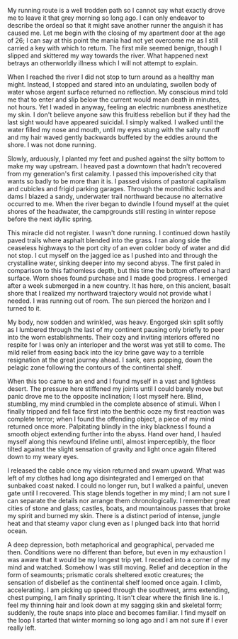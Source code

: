 My running route is a well trodden path so I cannot say what exactly drove me to leave it that grey morning so long ago. I can only endeavor to describe the ordeal so that it might save another runner the anguish it has caused me. Let me begin with the closing of my apartment door at the age of 26; I can say at this point the mania had not yet overcome me as I still carried a key with which to return. The first mile seemed benign, though I slipped and skittered my way towards the river. What happened next betrays an otherworldly illness which I will not attempt to explain.

When I reached the river I did not stop to turn around as a healthy man might. Instead, I stopped and stared into an undulating, swollen body of water whose argent surface returned no reflection. My conscious mind told me that to enter and slip below the current would mean death in minutes, not hours. Yet I waded in anyway, feeling an electric numbness anesthetize my skin. I don't believe anyone saw this fruitless rebellion but if they had the last sight would have appeared suicidal. I simply walked. I walked until the water filled my nose and mouth, until my eyes stung with the salty runoff and my hair waved gently backwards buffeted by the eddies around the shore. I was not done running.

Slowly, arduously, I planted my feet and pushed against the silty bottom to make my way upstream. I heaved past a downtown that hadn't recovered from my generation's first calamity. I passed this impoverished city that wants so badly to be more than it is. I passed visions of pastoral capitalism and cubicles and frigid parking garages. Through the monolithic locks and dams I blazed a sandy, underwater trail northward because no alternative occurred to me. When the river began to dwindle I found myself at the quiet shores of the headwater, the campgrounds still resting in winter repose before the next idyllic spring.

This miracle did not register. I wasn't done running. I continued down hastily paved trails where asphalt blended into the grass. I ran along side the ceaseless highways to the port city of an even colder body of water and did not stop. I cut myself on the jagged ice as I pushed into and through the crystalline water, sinking deeper into my second abyss. The first paled in comparison to this fathomless depth, but this time the bottom offered a hard surface. Worn shoes found purchase and I made good progress. I emerged after a week submerged in a new country. It has here, on this ancient, basalt shore that I realized my northward trajectory would not provide what I needed. I was running out of room. The sun pierced the horizon and I turned to it.

My body, now sodden and wrinkled, was heavy. Engorged skin split softly as I lumbered through the last of my continent pausing only briefly to peer into the worn establishments. Their cozy and inviting interiors offered no respite for I was only an interloper and the worst was yet still to come. The mild relief from easing back into the icy brine gave way to a terrible resignation at the great journey ahead. I sank, ears popping, down the pelagic zone following the contours of the continental shelf. 

When this too came to an end and I found myself in a vast and lightless desert. The pressure here stiffened my joints until I could barely move but panic drove me to the opposite inclination; I lost myself here. Blind, stumbling, my mind crumbled in the complete absence of stimuli. When I finally tripped and fell face first into the benthic ooze my first reaction was complete terror; when I found the offending object, a piece of my mind returned once more. Palpitating blindly in the inky blackness I found a smooth object extending further into the abyss. Hand over hand, I hauled myself along this newfound lifeline until, almost imperceptibly, the floor tilted against the slight sensation of gravity and light once again filtered down to my weary eyes.

I released the cable once my vision returned and swam upward. What was left of my clothes had long ago disintegrated and I emerged on that sunbaked coast naked. I could no longer run, but I walked a painful, uneven gate until I recovered. This stage blends together in my mind; I am not sure I can separate the details nor arrange them chronologically. I remember great cities of stone and glass; castles, boats, and mountainous passes that broke my spirit and burned my skin. There is a distinct period of intense, jungle heat and that steamy vapor clung even as I plunged back into that horrid ocean.

A deep depression, both metaphorical and geographical, pervaded me then. Conditions were no different than before, but even in my exhaustion I was aware that it would be my longest trip yet. I receded into a corner of my mind and watched. Somehow I was still moving. Relief and deception in the form of seamounts; prismatic corals sheltered exotic creatures; the sensation of disbelief as the continental shelf loomed once again. I climb, accelerating. I am picking up speed through the southwest, arms extending, chest pumping, I am finally sprinting. It isn't clear where the finish line is. I feel my thinning hair and look down at my sagging skin and skeletal form; suddenly, the route snaps into place and becomes familiar. I find myself on the loop I started that winter morning so long ago and I am not sure if I ever really left.